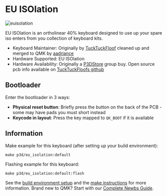 # EU ISOlation

![euisolation](https://i.imgur.com/5LGsiJZh.jpg)

EU ISOlation is an ortholinear 40% keyboard designed to use up your spare iso
enters from you collection of keyboard kits.

* Keyboard Maintainer: Originally by [TuckTuckFloof](https://github.com/TuckTuckFloof)
 cleaned up and merged to QMK by [aadriance](https://github.com/aadriance)
* Hardware Supported: EU ISOlation
* Hardware Availability: Originally a [P3DStore](https://p3dstore.com/) group buy. 
 Open source pcb info available on [TuckTuckFloofs github](https://github.com/TuckTuckFloof/EUISO-pcb)

## Bootloader

Enter the bootloader in 3 ways:

* **Physical reset button**: Briefly press the button on the back of the PCB - some may have pads you must short instead
* **Keycode in layout**: Press the key mapped to `QK_BOOT` if it is available

## Information

Make example for this keyboard (after setting up your build environment):

    make p3d/eu_isolation:default

Flashing example for this keyboard:

    make p3d/eu_isolation:default:flash

See the [build environment setup](https://docs.qmk.fm/#/getting_started_build_tools) and the [make instructions](https://docs.qmk.fm/#/getting_started_make_guide) for more information. Brand new to QMK? Start with our [Complete Newbs Guide](https://docs.qmk.fm/#/newbs).
